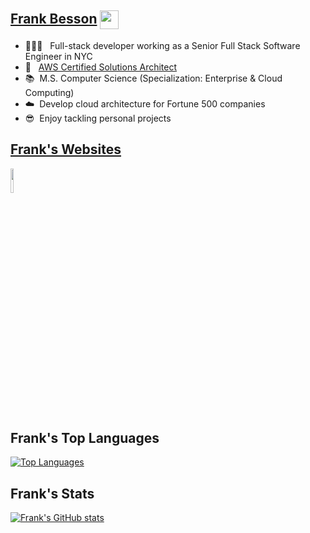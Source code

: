 ## [Frank Besson]( https://linktr.ee/frankbesson ) <img src="https://frankbesson.com/static/icons/frankbesson.ico" style="width: 30px; height: 30px; text-align: center; vertical-align: middle;">
- 👨🏻‍💻&nbsp;&nbsp;&nbsp;Full-stack developer working as a Senior Full Stack Software Engineer in NYC 
- 🪪&nbsp;&nbsp;&nbsp;[AWS Certified Solutions Architect](https://www.credly.com/badges/f80c124e-1a22-4eba-be8a-8066d69e8f14)
- 📚&nbsp;&nbsp;M.S. Computer Science (Specialization: Enterprise & Cloud Computing)
- ☁️&nbsp;&nbsp;Develop cloud architecture for Fortune 500 companies
- 😎&nbsp;&nbsp;Enjoy tackling personal projects

## [Frank's Websites]( https://linktr.ee/frankbesson )
<img src="https://frankbesson.com/static/images/linktree.svg" style="width:10%;">

## Frank's Top Languages
[![Top Languages](https://github-readme-stats.vercel.app/api/top-langs/?username=frank-besson&layout=compact)](https://github.com/anuraghazra/github-readme-stats)

## Frank's Stats
[![Frank's GitHub stats](https://github-readme-stats.vercel.app/api?username=frank-besson)](https://github.com/anuraghazra/github-readme-stats)
